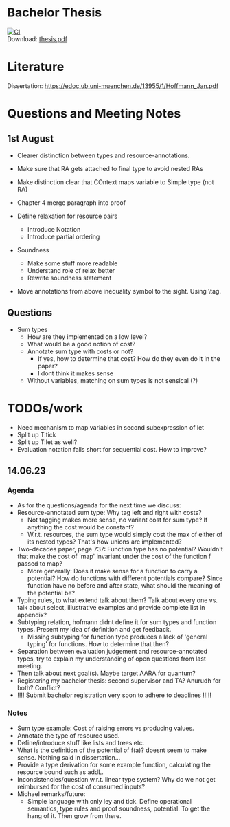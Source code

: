 # Bachelor Thesis 
[![CI](../../actions/workflows/ci.yml/badge.svg?branch=main)](../../actions/workflows/ci.yml)  
Download: [thesis.pdf](https://raw.githubusercontent.com/Luca-sudo/bachelor-thesis/build/thesis.pdf)

# Literature
Dissertation: https://edoc.ub.uni-muenchen.de/13955/1/Hoffmann_Jan.pdf


# Questions and Meeting Notes

## 1st August
- Clearer distinction between types and resource-annotations.
- Make sure that RA gets attached to final type to avoid nested RAs
- Make distinction clear that COntext maps variable to Simple type (not RA)
- Chapter 4 merge paragraph into proof
- Define relaxation for resource pairs
	- Introduce Notation
	- Introduce partial ordering
- Soundness
	- Make some stuff more readable
	- Understand role of relax better
	- Rewrite soundness statement

- Move annotations from above inequality symbol to the sight. Using \tag.

## Questions
- Sum types
	- How are they implemented on a low level?
	- What would be a good notion of cost?
	- Annotate sum type with costs or not? 
		- If yes, how to determine that cost? How do they even do it in the paper?
		- I dont think it makes sense
	- Without variables, matching on sum types is not sensical (?)


# TODOs/work
- Need mechanism to map variables in second subexpression of let
- Split up T:tick
- Split up T:let as well?
- Evaluation notation falls short for sequential cost. How to improve?

## 14.06.23

### Agenda
- As for the questions/agenda for the next time we discuss:
- Resource-annotated sum type: Why tag left and right with costs?
	- Not tagging makes more sense, no variant cost for sum type? If anything the cost would be constant?
	- W.r.t. resources, the sum type would simply cost the max of either of its nested types? That's how unions are implemented?
- Two-decades paper, page 737: Function type has no potential? Wouldn't that make the cost of 'map' invariant under the cost of the function f passed to map?
	- More generally: Does it make sense for a function to carry a potential? How do functions with different potentials compare? Since function have no before and after state, what should the meaning of the potential be?
- Typing rules, to what extend talk about them? Talk about every one vs. talk about select, illustrative examples and provide complete list in appendix?
- Subtyping relation, hofmann didnt define it for sum types and function types. Present my idea of definition and get feedback.
	- Missing subtyping for function type produces a lack of 'general typing' for functions. How to determine that then?
- Separation between evaluation judgement and resource-annotated types, try to explain my understanding of open questions from last meeting.
- Then talk about next goal(s). Maybe target AARA for quantum?
- Registering my bachelor thesis: second supervisor and TA? Anurudh for both? Conflict? 
- !!!! Submit bachelor registration very soon to adhere to deadlines !!!!!

### Notes
- Sum type example: Cost of raising errors vs producing values.
- Annotate the type of resource used.
- Define/introduce stuff like lists and trees etc.
- What is the definition of the potential of f(a)? doesnt seem to make sense. Nothing said in dissertation...
- Provide a type derivation for some example function, calculating the resource bound such as addL.
- Inconsistencies/question w.r.t. linear type system? Why do we not get reimbursed for the cost of consumed inputs?
- Michael remarks/future:
	- Simple language with only ley and tick. Define operational semantics, type rules and proof soundness, potential. To get the hang of it. Then grow from there.
